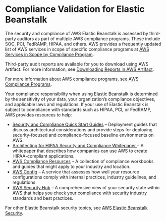 # Compliance Validation for Elastic Beanstalk<a name="compliance-validation"></a>

The security and compliance of AWS Elastic Beanstalk is assessed by third\-party auditors as part of multiple AWS compliance programs\. These include SOC, PCI, FedRAMP, HIPAA, and others\. AWS provides a frequently updated list of AWS services in scope of specific compliance programs at [AWS Services in Scope by Compliance Program](https://aws.amazon.com/compliance/services-in-scope/)\. 

Third\-party audit reports are available for you to download using AWS Artifact\. For more information, see [Downloading Reports in AWS Artifact](https://docs.aws.amazon.com/artifact/latest/ug/downloading-documents.html)\. 

For more information about AWS compliance programs, see [AWS Compliance Programs](https://aws.amazon.com/compliance/programs/)\.

Your compliance responsibility when using Elastic Beanstalk is determined by the sensitivity of your data, your organization’s compliance objectives, and applicable laws and regulations\. If your use of Elastic Beanstalk is subject to compliance with standards such as HIPAA, PCI, or FedRAMP, AWS provides resources to help:
+ [Security and Compliance Quick Start Guides](https://aws.amazon.com/quickstart/?awsf.quickstart-homepage-filter=categories%23security-identity-compliance) – Deployment guides that discuss architectural considerations and provide steps for deploying security\-focused and compliance\-focused baseline environments on AWS\.
+ [Architecting for HIPAA Security and Compliance Whitepaper ](https://d0.awsstatic.com/whitepapers/compliance/AWS_HIPAA_Compliance_Whitepaper.pdf) – A whitepaper that describes how companies can use AWS to create HIPAA\-compliant applications\.
+ [AWS Compliance Resources](https://aws.amazon.com/compliance/resources/) – A collection of compliance workbooks and guides that might apply to your industry and location\.
+ [AWS Config](https://docs.aws.amazon.com/config/latest/developerguide/evaluate-config.html) – A service that assesses how well your resource configurations comply with internal practices, industry guidelines, and regulations\.
+ [AWS Security Hub](https://docs.aws.amazon.com/securityhub/latest/userguide/what-is-securityhub.html) – A comprehensive view of your security state within AWS that helps you check your compliance with security industry standards and best practices\.

For other Elastic Beanstalk security topics, see [AWS Elastic Beanstalk Security](security.md)\.
